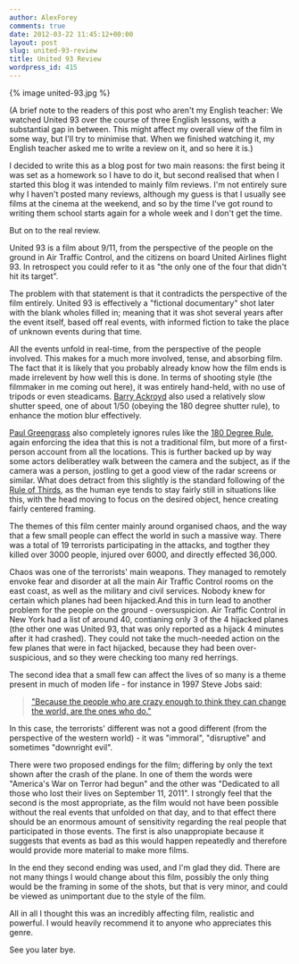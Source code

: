 ```yaml
---
author: AlexForey
comments: true
date: 2012-03-22 11:45:12+00:00
layout: post
slug: united-93-review
title: United 93 Review
wordpress_id: 415
---
```


{% image united-93.jpg %}

(A brief note to the readers of this post who aren't my English teacher: We watched United 93 over the course of three English lessons, with a substantial gap in between. This might affect my overall view of the film in some way, but I'll try to minimise that. When we finished watching it, my English teacher asked me to write a review on it, and so here it is.)

I decided to write this as a blog post for two main reasons: the first being it was set as a homework so I have to do it, but second realised that when I started this blog it was intended to mainly film reviews. I'm not entirely sure why I haven't posted many reviews, although my guess is that I usually see films at the cinema at the weekend, and so by the time I've got round to writing them school starts again for a whole week and I don't get the time.

But on to the real review.

United 93 is a film about 9/11, from the perspective of the people on the ground in Air Traffic Control, and the citizens on board United Airlines flight 93. In retrospect you could refer to it as "the only one of the four that didn't hit its target".

The problem with that statement is that it contradicts the perspective of the film entirely. United 93 is effectively a "fictional documentary" shot later with the blank wholes filled in; meaning that it was shot several years after the event itself, based off real events, with informed fiction to take the place of unknown events during that time.

All the events unfold in real-time, from the perspective of the people involved. This makes for a much more involved, tense, and absorbing film. The fact that it is likely that you probably already know how the film ends is made irrelevent by how well this is done. In terms of shooting style (the filmmaker in me coming out here), it was entirely hand-held, with no use of tripods or even steadicams. [Barry Ackroyd](http://www.imdb.com/name/nm0010096/) also used a relatively slow shutter speed, one of about 1/50 (obeying the 180 degree shutter rule), to enhance the motion blur effectively.

[Paul Greengrass](http://www.imdb.com/name/nm0339030/) also completely ignores rules like the [180 Degree Rule](http://en.wikipedia.org/wiki/180_degree_rule), again enforcing the idea that this is not a traditional film, but more of a first-person account from all the locations. This is further backed up by way some actors deliberatley walk between the camera and the subject, as if the camera was a person, jostling to get a good view of the radar screens or similar. What does detract from this slightly is the standard following of the [Rule of Thirds](http://en.wikipedia.org/wiki/Rule_of_thirds), as the human eye tends to stay fairly still in situations like this, with the head moving to focus on the desired object, hence creating fairly centered framing.

The themes of this film center mainly around organised chaos, and the way that a few small people can effect the world in such a massive way. There was a total of 19 terrorists participating in the attacks, and togther they killed over 3000 people, injured over 6000, and directly effected 36,000.

Chaos was one of the terrorists' main weapons. They managed to remotely envoke fear and disorder at all the main Air Traffic Control rooms on the east coast, as well as the military and civil services. Nobody knew for certain which planes had been hijacked.And this in turn lead to another problem for the people on the ground - oversuspicion. Air Traffic Control in New York had a list of around 40, contianing only 3 of the 4 hijacked planes (the other one was United 93, that was only reported as a hijack 4 minutes after it had crashed). They could not take the much-needed action on the few planes that were in fact hijacked, because they had been over-suspicious, and so they were checking too many red herrings.

The second idea that a small few can affect the lives of so many is a theme present in much of moden life - for instance in 1997 Steve Jobs said:


> ["Because the people who are crazy enough to think they can change the world, are the ones who do."](http://en.wikipedia.org/wiki/Think_Different#Text)


In this case, the terrorists' different was not a good different (from the perspective of the western world) - it was "immoral", "disruptive" and sometimes "downright evil".

There were two proposed endings for the film; differing by only the text shown after the crash of the plane. In one of them the words were "America's War on Terror had begun" and the other was "Dedicated to all those who lost their lives on September 11, 2011". I strongly feel that the second is the most appropriate, as the film would not have been possible without the real events that unfolded on that day, and to that effect there should be an enormous amount of sensitivity regarding the real people that participated in those events. The first is also unappropiate because it suggests that events as bad as this would happen repeatedly and therefore would provide more material to make more films.

In the end they second ending was used, and I'm glad they did. There are not many things I would change about this film, possibly the only thing would be the framing in some of the shots, but that is very minor, and could be viewed as unimportant due to the style of the film.

All in all I thought this was an incredibly affecting film, realistic and powerful. I would heavily recommend it to anyone who appreciates this genre.

See you later bye.
